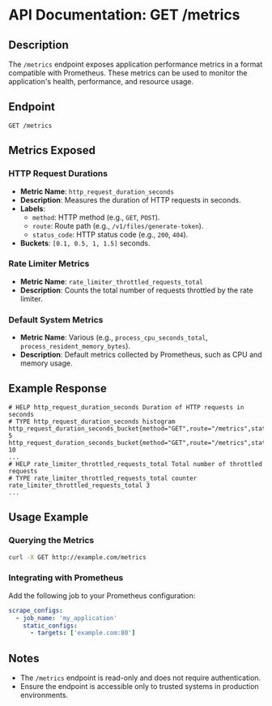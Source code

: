 # API Documentation: GET /metrics

## Description
The `/metrics` endpoint exposes application performance metrics in a format compatible with Prometheus. These metrics can be used to monitor the application's health, performance, and resource usage.

## Endpoint
`GET /metrics`

## Metrics Exposed
### HTTP Request Durations
- **Metric Name**: `http_request_duration_seconds`
- **Description**: Measures the duration of HTTP requests in seconds.
- **Labels**:
  - `method`: HTTP method (e.g., `GET`, `POST`).
  - `route`: Route path (e.g., `/v1/files/generate-token`).
  - `status_code`: HTTP status code (e.g., `200`, `404`).
- **Buckets**: `[0.1, 0.5, 1, 1.5]` seconds.

### Rate Limiter Metrics
- **Metric Name**: `rate_limiter_throttled_requests_total`
- **Description**: Counts the total number of requests throttled by the rate limiter.

### Default System Metrics
- **Metric Name**: Various (e.g., `process_cpu_seconds_total`, `process_resident_memory_bytes`).
- **Description**: Default metrics collected by Prometheus, such as CPU and memory usage.

## Example Response
```
# HELP http_request_duration_seconds Duration of HTTP requests in seconds
# TYPE http_request_duration_seconds histogram
http_request_duration_seconds_bucket{method="GET",route="/metrics",status_code="200",le="0.1"} 5
http_request_duration_seconds_bucket{method="GET",route="/metrics",status_code="200",le="0.5"} 10
...
# HELP rate_limiter_throttled_requests_total Total number of throttled requests
# TYPE rate_limiter_throttled_requests_total counter
rate_limiter_throttled_requests_total 3
...
```

## Usage Example
### Querying the Metrics
```bash
curl -X GET http://example.com/metrics
```

### Integrating with Prometheus
Add the following job to your Prometheus configuration:
```yaml
scrape_configs:
  - job_name: 'my_application'
    static_configs:
      - targets: ['example.com:80']
```

## Notes
- The `/metrics` endpoint is read-only and does not require authentication.
- Ensure the endpoint is accessible only to trusted systems in production environments.
